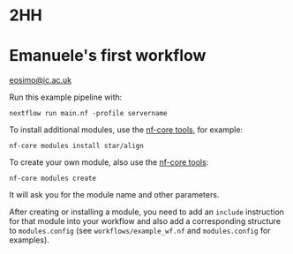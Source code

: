 # 2HH
# Emanuele's first workflow
eosimo@ic.ac.uk

Run this example pipeline with:

```
nextflow run main.nf -profile servername
```

To install additional modules, use the [nf-core tools](https://github.com/nf-core/tools), for example:

```
nf-core modules install star/align
```

To create your own module, also use the [nf-core tools](https://github.com/nf-core/tools):

```
nf-core modules create
```

It will ask you for the module name and other parameters.

After creating or installing a module, you need to add an `include` instruction for that module into your workflow and also add a corresponding structure to `modules.config` (see `workflows/example_wf.nf` and `modules.config` for examples).
